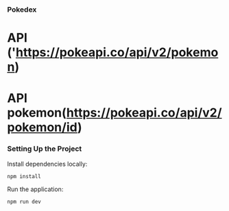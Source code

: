 ### Pokedex

 # API ('https://pokeapi.co/api/v2/pokemon)
 # API pokemon(https://pokeapi.co/api/v2/pokemon/id) 
 
### Setting Up the Project

Install dependencies locally:

```bash
npm install
```

Run the application:

```bash
npm run dev
```
